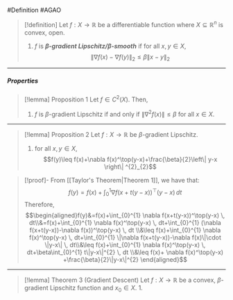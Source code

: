 #Definition #AGAO 

> [!definition]
> Let $f:X\to \mathbb{R}$ be a differentiable function where $X\subseteq \mathbb{R}^n$ is convex, open. 
> 1. $f$ is ***$\beta$-gradient Lipschitz/$\beta$-smooth*** if for all $x,y\in X$, $$\left\| \nabla f(x)-\nabla f(y) \right\| _{2}\leq \beta \left\| x-y \right\| _{2}$$

---
##### Properties
> [!lemma] Proposition 1
> Let $f\in C^2(X)$. Then,
> 1. $f$ is $\beta$-gradient Lipschitz if and only if $\left\| \nabla^{2}f(x) \right\|\leq \beta$ for all $x\in X$.
---
> [!lemma] Proposition 2
> Let $f:X\to \mathbb{R}$ be $\beta$-gradient Lipschitz. 
> 1. for all $x,y\in X$, $$f(y)\leq f(x)+\nabla f(x)^\top(y-x)+\frac{\beta}{2}\left\| y-x \right\| ^{2}_{2}$$

> [!proof]-
> From [[Taylor's Theorem|Theorem 1]], we have that: $$f(y)=f(x)+\int_{0}^{1} \nabla f(x+t(y-x))^\top(y-x) \, dt $$Therefore, $$\begin{aligned}f(y)&=f(x)+\int_{0}^{1} \nabla f(x+t(y-x))^\top(y-x) \, dt\\&=f(x)+\int_{0}^{1} \nabla f(x)^\top(y-x) \, dt+\int_{0}^{1} (\nabla f(x+t(y-x))-\nabla f(x))^\top(y-x) \, dt \\&\leq f(x)+\int_{0}^{1} \nabla f(x)^\top(y-x) \, dt+\int_{0}^{1} \|\nabla f(x+t(y-x))-\nabla f(x)\|\cdot \|y-x\|  \, dt\\&\leq f(x)+\int_{0}^{1} \nabla f(x)^\top(y-x) \, dt+\beta\int_{0}^{1}  t\|y-x\|^{2}  \, dt \\&\leq f(x)+ \nabla f(x)^\top(y-x) +\frac{\beta}{2}\|y-x\|^{2} \end{aligned}$$

---
> [!lemma] Theorem 3 (Gradient Descent)
> Let $f:X\to \mathbb{R}$ be a convex, $\beta$-gradient Lipschitz function and $x_{0}\in X$. 
> 1. 